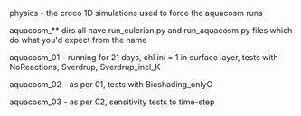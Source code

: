 physics - the croco 1D simulations used to force the aquacosm runs

aquacosm_** dirs all have run_eulerian.py and run_aquacosm.py files which do what you'd expect from the name

aquacosm_01 - running for 21 days, chl ini = 1 in surface layer, tests with NoReactions, Sverdrup, Sverdrup_incl_K

aquacosm_02 - as per 01, tests with Bioshading_onlyC

aquacosm_03 - as per 02, sensitivity tests to time-step
